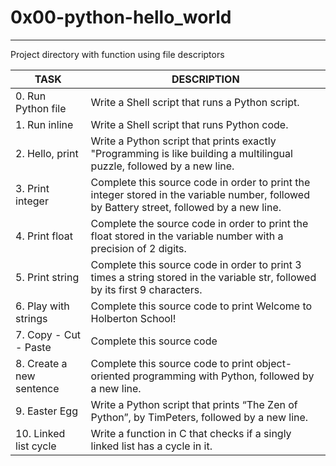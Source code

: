 # 0x00-python-hello_world
- - -
Project directory with function using file descriptors

| TASK | DESCRIPTION |
| ------ | ------ |
|0. Run Python file|Write a Shell script that runs a Python script.|
|1. Run inline|Write a Shell script that runs Python code.|
|2. Hello, print |Write a Python script that prints exactly "Programming is like building a multilingual puzzle, followed by a new line.|
|3. Print integer|Complete this source code in order to print the integer stored in the variable number, followed by Battery street, followed by a new line.|
|4. Print float|Complete the source code in order to print the float stored in the variable number with a precision of 2 digits.|
|5. Print string|Complete this source code in order to print 3 times a string stored in the variable str, followed by its first 9 characters.|
|6. Play with strings|Complete this source code to print Welcome to Holberton School!|
|7. Copy - Cut - Paste|Complete this source code|
|8. Create a new sentence|Complete this source code to print object-oriented programming with Python, followed by a new line.|
|9. Easter Egg|Write a Python script that prints “The Zen of Python”, by TimPeters, followed by a new line.|
|10. Linked list cycle|Write a function in C that checks if a singly linked list has a cycle in it.|
